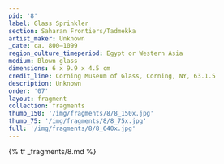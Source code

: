 ```yaml
---
pid: '8'
label: Glass Sprinkler
section: Saharan Frontiers/Tadmekka
artist_maker: Unknown
_date: ca. 800–1099
region_culture_timeperiod: Egypt or Western Asia
medium: Blown glass
dimensions: 6 x 9.9 x 4.5 cm
credit_line: Corning Museum of Glass, Corning, NY, 63.1.5
description: Unknown
order: '07'
layout: fragment
collection: fragments
thumb_150: '/img/fragments/8/8_150x.jpg'
thumb_75: '/img/fragments/8/8_75x.jpg'
full: '/img/fragments/8/8_640x.jpg'
---
```


{% tf _fragments/8.md %}